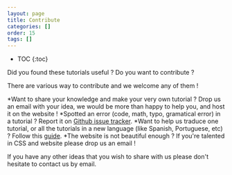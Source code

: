 ```yaml
---
layout: page
title: Contribute
categories: []
order: 15
tags: []
---
```


* TOC
{:toc}

Did you found these tutorials useful ?
Do you want to contribute ?

There are various way to contribute and we welcome any of them !

*Want to share your knowledge and make your very own tutorial ? Drop us an email with your idea, we would be more than happy to help you, and host it on the website !
*Spotted an error (code, math, typo, gramatical error) in a tutorial ? Report it on [Github issue tracker](https://github.com/opengl-tutorials/ogl).
*Want to help us traduce one tutorial, or all the tutorials in a new language (like Spanish, Portuguese, etc) ? Follow this [guide]( mdelsole.github.io/brain-nexus/miscellaneous/contribute/translation/).
*The website is not beautiful enough ? If you're talented in CSS and website please drop us an email !

If you have any other ideas that you wish to share with us please don't hesitate to contact us by email.
